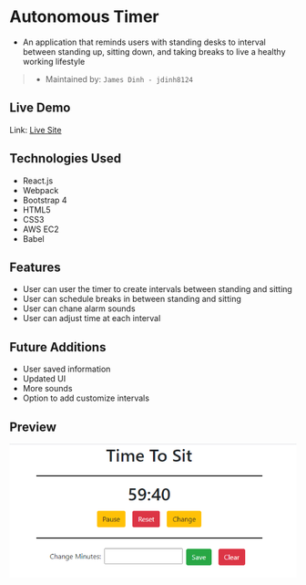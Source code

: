 # Autonomous Timer
- An application that reminds users with standing desks to interval between standing up, sitting down, and taking breaks to live a healthy working lifestyle

> - Maintained by: `James Dinh - jdinh8124`



## Live Demo
Link: [Live Site](https://autonomous-timer-app.jamestdinh.com/)

## Technologies Used
- React.js
- Webpack 
- Bootstrap 4
- HTML5
- CSS3
- AWS EC2
- Babel

## Features
- User can user the timer to create intervals between standing and sitting
- User can schedule breaks in between standing and sitting
- User can chane alarm sounds
- User can adjust time at each interval

## Future Additions
- User saved information
- Updated UI
- More sounds
- Option to add customize intervals

## Preview
![Screenshot of App](server/public/images/appSS.PNG)
